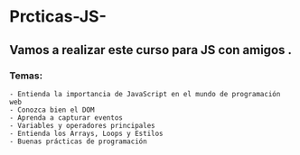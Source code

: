 # Prcticas-JS-
## Vamos a realizar este curso para JS con amigos . 
### Temas:

    - Entienda la importancia de JavaScript en el mundo de programación web
    - Conozca bien el DOM
    - Aprenda a capturar eventos
    - Variables y operadores principales
    - Entienda los Arrays, Loops y Estilos
    - Buenas prácticas de programación
